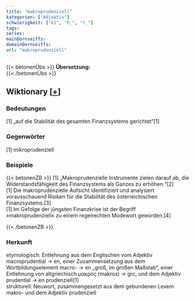 ```yaml
---
title: "makroprudenziell"
kategorien: ["Adjektiv"]
schwierigkeit: ["k1", "h_", "r_"]
tags:
series:
mainDornseiffs:
domainDornseiffs:
url: "makroprudenziell"
---
```


{{< betonenÜbs >}}
**Übersetzung:**  
{{< /betonenÜbs >}}

## Wiktionary [[+](https://de.wiktionary.org/wiki/makroprudenziell)]

### Bedeutungen
[1] „auf die Stabilität des gesamten Finanzsystems gerichtet“[1]  

### Gegenwörter
[1] mikroprudenziell  

### Beispiele
{{< betonenZB >}}
[1] „Makroprudenzielle Instrumente zielen darauf ab, die Widerstandsfähigkeit des Finanzsystems als Ganzes zu erhöhen.“[2]  
[1] Die makroprudenzielle Aufsicht identifiziert und analysiert vorausschauend Risiken für die Stabilität des österreichischen Finanzsystems.[3]  
[1] Im Gefolge der jüngsten Finanzkrise ist der Begriff »makroprudenziell« zu einem regelrechten Modewort geworden.[4]  

{{< /betonenZB >}}
### Herkunft
etymologisch: Entlehnung aus dem Englischen vom Adjektiv macroprudential → en, einer Zusammensetzung aus dem Wortbildungselement macro- → en „groß, im großen Maßstab“, einer Entlehnung von altgriechisch μακρός (makros) → grc, und dem Adjektiv prudential → en prudenziell[1]  
strukturell: Neuwort, zusammengesetzt aus dem gebundenen Lexem makro- und dem Adjektiv prudenziell  


